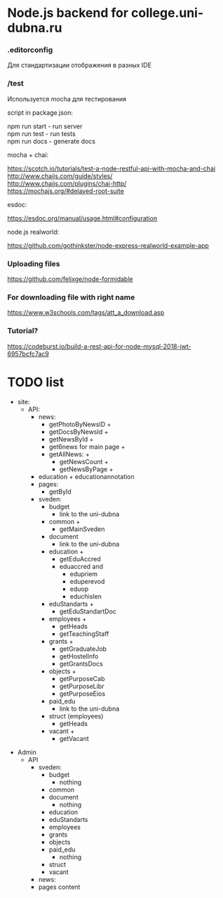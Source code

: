 # Node.js backend for college.uni-dubna.ru

### .editorconfig

Для стандартизации отображения в разных IDE

### /test

Используется mocha для тестирования

script in package.json:

npm run start - run server  
npm run test - run tests  
npm run docs - generate docs

mocha + chai:

https://scotch.io/tutorials/test-a-node-restful-api-with-mocha-and-chai  
http://www.chaijs.com/guide/styles/  
http://www.chaijs.com/plugins/chai-http/  
https://mochajs.org/#delayed-root-suite

esdoc:

https://esdoc.org/manual/usage.html#configuration

node.js realworld:

https://github.com/gothinkster/node-express-realworld-example-app

### Uploading files

https://github.com/felixge/node-formidable

### For downloading file with right name

https://www.w3schools.com/tags/att_a_download.asp

### Tutorial?

https://codeburst.io/build-a-rest-api-for-node-mysql-2018-jwt-6957bcfc7ac9

# TODO list

-   site:
    -   API:
        -   news:
            -   getPhotoByNewsID +
            -   getDocsByNewsId +
            -   getNewsById +
            -   get6news for main page +
            -   getAllNews: +
                -   getNewsCount +
                -   getNewsByPage +
        -   education + educationannotation
        -   pages:
            -   getById
        -   sveden:
            -   budget
                -   link to the uni-dubna
            -   common +
                -   getMainSveden
            -   document
                -   link to the uni-dubna
            -   education +
                -   getEduAccred
                -   eduaccred and
                    -   edupriem
                    -   eduperevod
                    -   eduop
                    -   educhislen
            -   eduStandarts +
                -   getEduStandartDoc
            -   employees +
                -   getHeads
                -   getTeachingStaff
            -   grants +
                -   getGraduateJob
                -   getHostelInfo
                -   getGrantsDocs
            -   objects +
                -   getPurposeCab
                -   getPurposeLibr
                -   getPurposeEios
            -   paid_edu
                -   link to the uni-dubna
            -   struct (employees)
                -   getHeads
            -   vacant +
                -   getVacant

*   Admin
    -   API
        -   sveden:
            -   budget
                -   nothing
            -   common
            -   document
                -   nothing
            -   education
            -   eduStandarts
            -   employees
            -   grants
            -   objects
            -   paid_edu
                -   nothing
            -   struct
            -   vacant
        *   news:
        *   pages content
